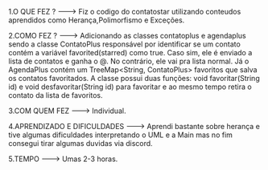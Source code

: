1.O QUE FEZ ? ---> Fiz o codigo do contatostar utilizando conteudos aprendidos como Herança,Polimorfismo e Exceções.


2.COMO FEZ ? ---> Adicionando as classes contatoplus e agendaplus sendo a classe ContatoPlus responsável por identificar se um contato contém a variável favorited(starred) como true. Caso sim, ele é enviado a lista de contatos e ganha o @. No contrário, ele vai pra lista normal.
Já o AgendaPlus contém um TreeMap<String, ContatoPlus> favoritos que salva os contatos favoritados. A classe possui duas funções: void favoritar(String id) e void desfavoritar(String id) para favoritar e ao mesmo tempo retira o contato da lista de favoritos.


3.COM QUEM FEZ ---> Individual.


4.APRENDIZADO E DIFICULDADES ---> Aprendi bastante sobre herança e tive algumas dificuldades interpretando o UML e a Main mas no fim consegui tirar algumas duvidas via discord.


5.TEMPO ---> Umas 2-3 horas.
